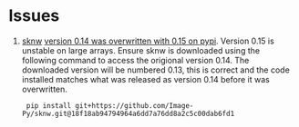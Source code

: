# Issues

1. [sknw](https://github.com/Image-Py/sknw) [version 0.14 was overwritten with 0.15 on pypi](https://github.com/Image-Py/sknw/issues/28). Version 0.15 is unstable on large arrays. Ensure sknw is downloaded using the following command to access the origional version 0.14. The downloaded version will be numbered 0.13, this is correct and the code installed matches what was released as version 0.14 before it was overwritten. 

        pip install git+https://github.com/Image-Py/sknw.git@18f18ab94794964a6dd7a76dd8a2c5c00dab6fd1


